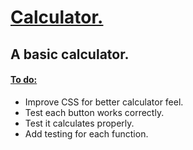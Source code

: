 <h1> <ins> Calculator. </ins> </h1>

<h2> A basic calculator. </h2>

<h4> <ins> To do: </ins> </h4>
<ul> 
<li> Improve CSS for better calculator feel. </li>
  <li> Test each button works correctly. </li>
  <li>Test it calculates properly.</li>
  <li>Add testing for each function.</li>
</ul>
